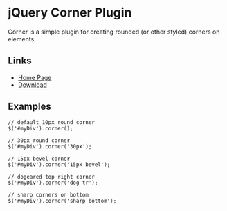# jQuery Corner Plugin

Corner is a simple plugin for creating rounded (or other styled) corners on elements.

## Links

* [Home Page](http://jquery.malsup.com/corner/)
* [Download](http://github.com/malsup/corner/raw/master/jquery.corner.js)


## Examples

	// default 10px round corner
	$('#myDiv').corner();
	
	// 30px round corner
	$('#myDiv').corner('30px');
	
	// 15px bevel corner
	$('#myDiv').corner('15px bevel');
	
	// dogeared top right corner
	$('#myDiv').corner('dog tr');
	
	// sharp corners on bottom
	$('#myDiv').corner('sharp bottom');


